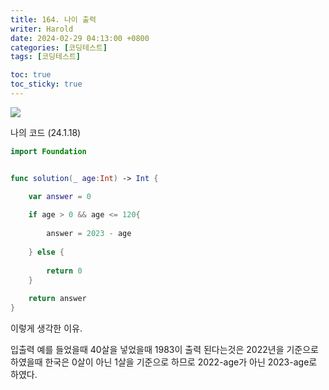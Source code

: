 ```yaml
---
title: 164. 나이 출력
writer: Harold
date: 2024-02-29 04:13:00 +0800
categories: [코딩테스트]
tags: [코딩테스트]

toc: true
toc_sticky: true
---
```

![](https://velog.velcdn.com/images/haroldfromk/post/5a3add6c-c29a-4c10-8fb8-016224304eaa/image.png)

나의 코드 (24.1.18)
```swift
import Foundation


func solution(_ age:Int) -> Int {

    var answer = 0
    
    if age > 0 && age <= 120{
        
        answer = 2023 - age
        
    } else {
        
        return 0
    } 
    
    return answer
}
```

이렇게 생각한 이유.

입출력 예를 들었을때 40살을 넣었을때 1983이 출력 된다는것은 2022년을 기준으로 하였을때 한국은 0살이 아닌 1살을 기준으로 하므로 2022-age가 아닌 2023-age로 하였다.
